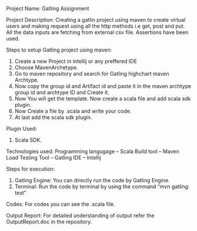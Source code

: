 Project Name:
Gatling Assignment

Project Description:
Creating a gatlin project using maven to create virtual users and making request using all the http methods i.e get, post and put. All the data inputs are fetching from external csv file. Assertions have been used.

Steps to setup Gatling project using maven:
1. Create a new Project in intellij or any preffered IDE
2. Choose MavenArchetype.
3. Go to maven repository and search for Gatling highchart maven Archtype.
4. Now copy the group id and Artifact id and paste it in the maven archtype group id and archtype ID and Create it.
5. Now You will get the template. Now create a scala file and add scala sdk plugin.
6. Now Create a file by .scala and write your code.
7. At last add the scala sdk plugin.

Plugin Used:
1. Scala SDK.

Technologies used:
Programming langugage – Scala
Build tool – Maven
Load Testing Tool – Gatling
IDE – Intellij


Steps for execution:
1. Gatling Engine: You can directly run the code by Gatling Engine.
2. Terminal: Run the code by terminal by using the command “mvn gatling: test”

Codes:
For codes you can see the .scala file.

Output Report:
For detailed understanding of output refer the OutputReport.doc in the repository.

 

 



